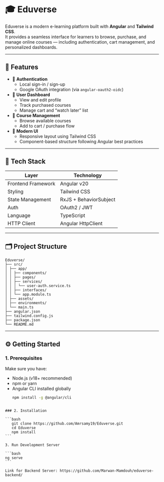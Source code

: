 # 🎓 Eduverse

Eduverse is a modern e-learning platform built with **Angular** and **Tailwind CSS**.  
It provides a seamless interface for learners to browse, purchase, and manage online courses — including authentication, cart management, and personalized dashboards.

---

## 🚀 Features

- 🔐 **Authentication**
  - Local sign-in / sign-up
  - Google OAuth integration (via `angular-oauth2-oidc`)
- 🧭 **User Dashboard**
  - View and edit profile
  - Track purchased courses
  - Manage cart and “watch later” list
- 🛒 **Course Management**
  - Browse available courses
  - Add to cart / purchase flow
- 🎨 **Modern UI**
  - Responsive layout using Tailwind CSS
  - Component-based structure following Angular best practices

---

## 🧰 Tech Stack

| Layer              | Technology             |
| ------------------ | ---------------------- |
| Frontend Framework | Angular v20            |
| Styling            | Tailwind CSS           |
| State Management   | RxJS + BehaviorSubject |
| Auth               | OAuth2 / JWT           |
| Language           | TypeScript             |
| HTTP Client        | Angular HttpClient     |

---

## 🗂️ Project Structure

```
Eduverse/
├── src/
│ ├── app/
│ │ ├── components/
│ │ ├── pages/
│ │ ├── services/
│ │ │ └── user-auth.service.ts
│ │ ├── interfaces/
│ │ └── app.module.ts
│ ├── assets/
│ ├── environments/
│ └── main.ts
├── angular.json
├── tailwind.config.js
├── package.json
└── README.md

```

---

## ⚙️ Getting Started

### 1. Prerequisites

Make sure you have:

- Node.js (v18+ recommended)
- npm or yarn
- Angular CLI installed globally
  ```bash
  npm install -g @angular/cli
  ```

````

### 2. Installation

```bash
   git clone https://github.com/Amrsamy19/Eduverse.git
   cd Eduverse
   npm install
```

3. Run Development Server

```bash
ng serve
```

Link for Backend Server: https://github.com/Marwan-Mamdouh/eduverse-backend/
````
